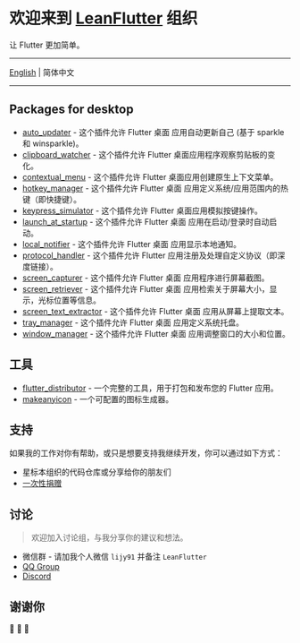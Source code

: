 # 欢迎来到 [LeanFlutter](https://leanflutter.org) 组织

让 Flutter 更加简单。

---

[English](/profile/README.md) | 简体中文

---

## Packages for desktop
- [auto_updater](https://github.com/leanflutter/auto_updater) - 这个插件允许 Flutter 桌面 应用自动更新自己 (基于 sparkle 和 winsparkle)。
- [clipboard_watcher](https://github.com/leanflutter/clipboard_watcher) - 这个插件允许 Flutter 桌面应用程序观察剪贴板的变化。
- [contextual_menu](https://github.com/leanflutter/contextual_menu) - 这个插件允许 Flutter 桌面应用创建原生上下文菜单。
- [hotkey_manager](https://github.com/leanflutter/hotkey_manager) - 这个插件允许 Flutter 桌面 应用定义系统/应用范围内的热键（即快捷键）。
- [keypress_simulator](https://github.com/leanflutter/keypress_simulator) - 这个插件允许 Flutter 桌面应用模拟按键操作。
- [launch_at_startup](https://github.com/leanflutter/launch_at_startup) - 这个插件允许 Flutter 桌面 应用在启动/登录时自动启动。
- [local_notifier](https://github.com/leanflutter/local_notifier) - 这个插件允许 Flutter 桌面 应用显示本地通知。
- [protocol_handler](https://github.com/leanflutter/protocol_handler) - 这个插件允许 Flutter 应用注册及处理自定义协议（即深度链接）。
- [screen_capturer](https://github.com/leanflutter/screen_capturer) - 这个插件允许 Flutter 桌面 应用程序进行屏幕截图。
- [screen_retriever](https://github.com/leanflutter/screen_retriever) - 这个插件允许 Flutter 桌面 应用检索关于屏幕大小，显示，光标位置等信息。
- [screen_text_extractor](https://github.com/leanflutter/screen_text_extractor) - 这个插件允许 Flutter 桌面 应用从屏幕上提取文本。
- [tray_manager](https://github.com/leanflutter/tray_manager) - 这个插件允许 Flutter 桌面 应用定义系统托盘。
- [window_manager](https://github.com/leanflutter/window_manager) - 这个插件允许 Flutter 桌面 应用调整窗口的大小和位置。

## 工具
- [flutter_distributor](https://github.com/leanflutter/flutter_distributor) - 一个完整的工具，用于打包和发布您的 Flutter 应用。
- [makeanyicon](https://github.com/leanflutter/makeanyicon) - 一个可配置的图标生成器。

## 支持

如果我的工作对你有帮助，或只是想要支持我继续开发，你可以通过如下方式：

- 星标本组织的代码仓库或分享给你的朋友们
- [一次性捐赠](https://leanflutter.org/zh/sponsor)

## 讨论

> 欢迎加入讨论组，与我分享你的建议和想法。

- 微信群 - 请加我个人微信 `lijy91` 并备注 `LeanFlutter`
- [QQ Group](https://jq.qq.com/?_wv=1027&k=e3kwRnnw)
- [Discord](https://discord.com/invite/zPa6EZ2jqb)

## 谢谢你

🎉 🎉 🎉
